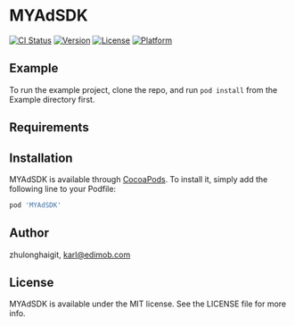 # MYAdSDK

[![CI Status](https://img.shields.io/travis/zhulonghaigit/MYAdSDK.svg?style=flat)](https://travis-ci.org/zhulonghaigit/MYAdSDK)
[![Version](https://img.shields.io/cocoapods/v/MYAdSDK.svg?style=flat)](https://cocoapods.org/pods/MYAdSDK)
[![License](https://img.shields.io/cocoapods/l/MYAdSDK.svg?style=flat)](https://cocoapods.org/pods/MYAdSDK)
[![Platform](https://img.shields.io/cocoapods/p/MYAdSDK.svg?style=flat)](https://cocoapods.org/pods/MYAdSDK)

## Example

To run the example project, clone the repo, and run `pod install` from the Example directory first.

## Requirements

## Installation

MYAdSDK is available through [CocoaPods](https://cocoapods.org). To install
it, simply add the following line to your Podfile:

```ruby
pod 'MYAdSDK'
```

## Author

zhulonghaigit, karl@edimob.com

## License

MYAdSDK is available under the MIT license. See the LICENSE file for more info.
